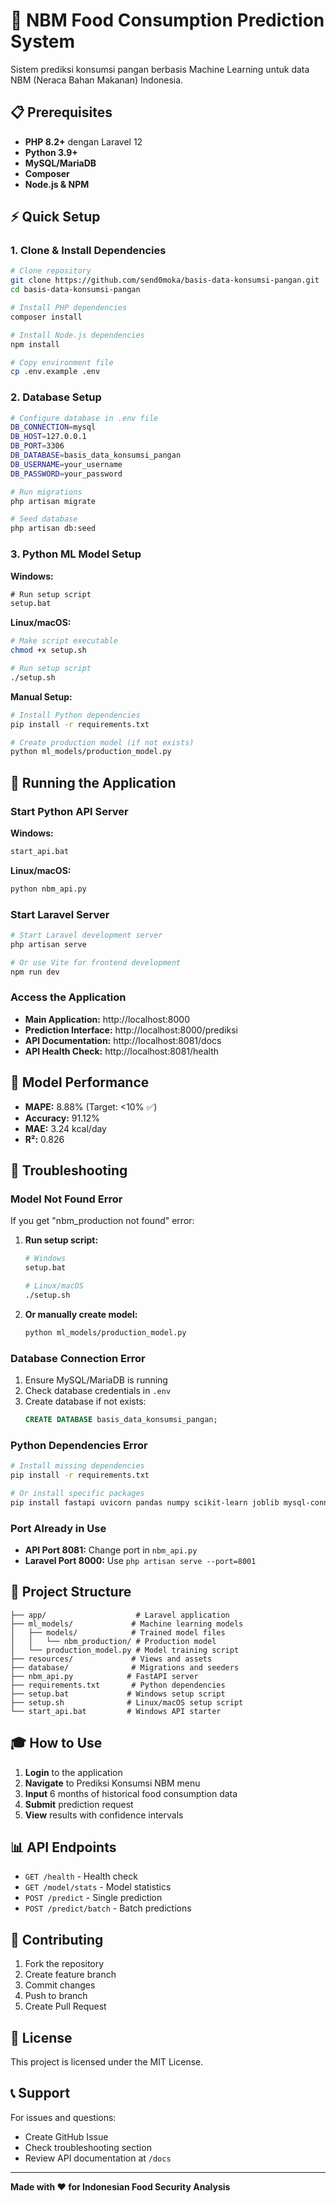 # 🚀 NBM Food Consumption Prediction System

Sistem prediksi konsumsi pangan berbasis Machine Learning untuk data NBM (Neraca Bahan Makanan) Indonesia.

## 📋 Prerequisites

- **PHP 8.2+** dengan Laravel 12
- **Python 3.9+** 
- **MySQL/MariaDB**
- **Composer**
- **Node.js & NPM**

## ⚡ Quick Setup

### 1. Clone & Install Dependencies

```bash
# Clone repository
git clone https://github.com/send0moka/basis-data-konsumsi-pangan.git
cd basis-data-konsumsi-pangan

# Install PHP dependencies
composer install

# Install Node.js dependencies  
npm install

# Copy environment file
cp .env.example .env
```

### 2. Database Setup

```bash
# Configure database in .env file
DB_CONNECTION=mysql
DB_HOST=127.0.0.1
DB_PORT=3306
DB_DATABASE=basis_data_konsumsi_pangan
DB_USERNAME=your_username
DB_PASSWORD=your_password

# Run migrations
php artisan migrate

# Seed database
php artisan db:seed
```

### 3. Python ML Model Setup

**Windows:**
```cmd
# Run setup script
setup.bat
```

**Linux/macOS:**
```bash
# Make script executable
chmod +x setup.sh

# Run setup script
./setup.sh
```

**Manual Setup:**
```bash
# Install Python dependencies
pip install -r requirements.txt

# Create production model (if not exists)
python ml_models/production_model.py
```

## 🚀 Running the Application

### Start Python API Server

**Windows:**
```cmd
start_api.bat
```

**Linux/macOS:**
```bash
python nbm_api.py
```

### Start Laravel Server

```bash
# Start Laravel development server
php artisan serve

# Or use Vite for frontend development
npm run dev
```

### Access the Application

- **Main Application:** http://localhost:8000
- **Prediction Interface:** http://localhost:8000/prediksi
- **API Documentation:** http://localhost:8081/docs
- **API Health Check:** http://localhost:8081/health

## 🎯 Model Performance

- **MAPE:** 8.88% (Target: <10% ✅)
- **Accuracy:** 91.12%
- **MAE:** 3.24 kcal/day
- **R²:** 0.826

## 🔧 Troubleshooting

### Model Not Found Error

If you get "nbm_production not found" error:

1. **Run setup script:**
   ```bash
   # Windows
   setup.bat
   
   # Linux/macOS  
   ./setup.sh
   ```

2. **Or manually create model:**
   ```bash
   python ml_models/production_model.py
   ```

### Database Connection Error

1. Ensure MySQL/MariaDB is running
2. Check database credentials in `.env`
3. Create database if not exists:
   ```sql
   CREATE DATABASE basis_data_konsumsi_pangan;
   ```

### Python Dependencies Error

```bash
# Install missing dependencies
pip install -r requirements.txt

# Or install specific packages
pip install fastapi uvicorn pandas numpy scikit-learn joblib mysql-connector-python pymysql
```

### Port Already in Use

- **API Port 8081:** Change port in `nbm_api.py`
- **Laravel Port 8000:** Use `php artisan serve --port=8001`

## 📁 Project Structure

```
├── app/                    # Laravel application
├── ml_models/             # Machine learning models
│   ├── models/            # Trained model files
│   │   └── nbm_production/ # Production model
│   └── production_model.py # Model training script
├── resources/             # Views and assets
├── database/              # Migrations and seeders
├── nbm_api.py            # FastAPI server
├── requirements.txt       # Python dependencies
├── setup.bat             # Windows setup script
├── setup.sh              # Linux/macOS setup script
└── start_api.bat         # Windows API starter
```

## 🎓 How to Use

1. **Login** to the application
2. **Navigate** to Prediksi Konsumsi NBM menu
3. **Input** 6 months of historical food consumption data
4. **Submit** prediction request
5. **View** results with confidence intervals

## 📊 API Endpoints

- `GET /health` - Health check
- `GET /model/stats` - Model statistics
- `POST /predict` - Single prediction
- `POST /predict/batch` - Batch predictions

## 🤝 Contributing

1. Fork the repository
2. Create feature branch
3. Commit changes
4. Push to branch
5. Create Pull Request

## 📄 License

This project is licensed under the MIT License.

## 📞 Support

For issues and questions:
- Create GitHub Issue
- Check troubleshooting section
- Review API documentation at `/docs`

---

**Made with ❤️ for Indonesian Food Security Analysis**
